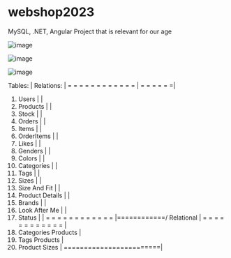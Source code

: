# webshop2023
MySQL, .NET, Angular Project that is relevant for our age 

![image](https://github.com/S4UR000N/webshop2023/assets/36705659/912cf964-ceea-4b93-89ec-4f4a1b8a4df8)


![image](https://github.com/S4UR000N/webshop2023/assets/36705659/93789dcd-da5b-4f2d-8205-76127126ad1b)


![image](https://github.com/S4UR000N/webshop2023/assets/36705659/0c3e2e52-ab8b-45b7-8f98-9dc861c22f24)


Tables:                 | Relations: |
= = = = = = = = = = = = | = = = = = =|
1. Users                |            |
2. Products             |            |
3. Stock                |            |
4. Orders               |            |
5. Items                |            |
6. OrderItems           |            |
7. Likes                |            |
8. Genders              |            |
9. Colors               |            |
10. Categories          |            |
11. Tags                |            |
12. Sizes               |            |
13. Size And Fit        |            |
14. Product Details     |            |
15. Brands              |            |
16. Look After Me       |            |
17. Status              |            |
= = = = = = = = = = = = |============/
Relational              |
= = = = = = = = = = = = |
18. Categories Products |
19. Tags Products       |
20. Product Sizes       |
========================|
